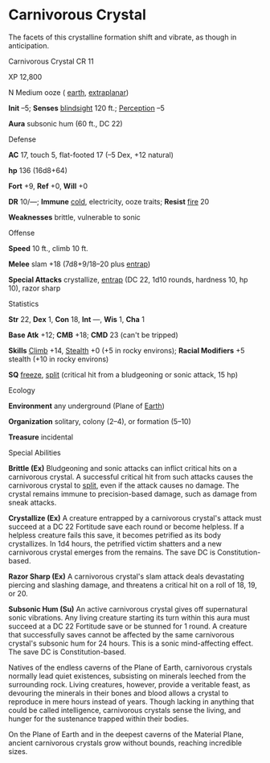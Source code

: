 # Carnivorous Crystal

The facets of this crystalline formation shift and vibrate, as though in anticipation.

Carnivorous Crystal CR 11

XP 12,800

N Medium ooze ( [earth](monsters/creatureTypes.md#_earth-subtype), [extraplanar](monsters/creatureTypes.md#_extraplanar-subtype))

**Init** –5; **Senses** [blindsight](monsters/universalMonsterRules.md#_blindsight) 120 ft.; [Perception](skills/perception.md#_perception) –5

**Aura** subsonic hum (60 ft., DC 22)

Defense

**AC** 17, touch 5, flat-footed 17 (–5 Dex, +12 natural)

**hp** 136 (16d8+64)

**Fort** +9, **Ref** +0, **Will** +0

**DR** 10/—; **Immune** [cold](monsters/creatureTypes.md#_cold-subtype), electricity, ooze traits; **Resist** [fire](monsters/creatureTypes.md#_fire-subtype) 20

**Weaknesses** brittle, vulnerable to sonic

Offense

**Speed** 10 ft., climb 10 ft.

**Melee** slam +18 (7d8+9/18–20 plus [entrap](monsters/universalMonsterRules.md#_entrap-(ex-or-su)))

**Special Attacks** crystallize, [entrap](monsters/universalMonsterRules.md#_entrap-(ex-or-su)) (DC 22, 1d10 rounds, hardness 10, hp 10), razor sharp

Statistics

**Str** 22, **Dex** 1, **Con** 18, **Int** —, **Wis** 1, **Cha** 1

**Base Atk** +12; **CMB** +18; **CMD** 23 (can't be tripped)

**Skills** [Climb](skills/climb.md#_climb) +14, [Stealth](skills/stealth.md#_stealth) +0 (+5 in rocky environs); **Racial Modifiers** +5 stealth (+10 in rocky environs)

**SQ** [freeze](monsters/universalMonsterRules.md#_freeze), [split](monsters/universalMonsterRules.md#_split) (critical hit from a bludgeoning or sonic attack, 15 hp)

Ecology

**Environment** any underground (Plane of [Earth](monsters/creatureTypes.md#_earth-subtype))

**Organization** solitary, colony (2–4), or formation (5–10)

**Treasure** incidental

Special Abilities

**Brittle (Ex)** Bludgeoning and sonic attacks can inflict critical hits on a carnivorous crystal. A successful critical hit from such attacks causes the carnivorous crystal to [split](monsters/universalMonsterRules.md#_split), even if the attack causes no damage. The crystal remains immune to precision-based damage, such as damage from sneak attacks.

**Crystallize (Ex)** A creature entrapped by a carnivorous crystal's attack must succeed at a DC 22 Fortitude save each round or become helpless. If a helpless creature fails this save, it becomes petrified as its body crystallizes. In 1d4 hours, the petrified victim shatters and a new carnivorous crystal emerges from the remains. The save DC is Constitution-based.

**Razor Sharp (Ex)** A carnivorous crystal's slam attack deals devastating piercing and slashing damage, and threatens a critical hit on a roll of 18, 19, or 20.

**Subsonic Hum (Su)** An active carnivorous crystal gives off supernatural sonic vibrations. Any living creature starting its turn within this aura must succeed at a DC 22 Fortitude save or be stunned for 1 round. A creature that successfully saves cannot be affected by the same carnivorous crystal's subsonic hum for 24 hours. This is a sonic mind-affecting effect. The save DC is Constitution-based.

Natives of the endless caverns of the Plane of Earth, carnivorous crystals normally lead quiet existences, subsisting on minerals leeched from the surrounding rock. Living creatures, however, provide a veritable feast, as devouring the minerals in their bones and blood allows a crystal to reproduce in mere hours instead of years. Though lacking in anything that could be called intelligence, carnivorous crystals sense the living, and hunger for the sustenance trapped within their bodies.

On the Plane of Earth and in the deepest caverns of the Material Plane, ancient carnivorous crystals grow without bounds, reaching incredible sizes.

